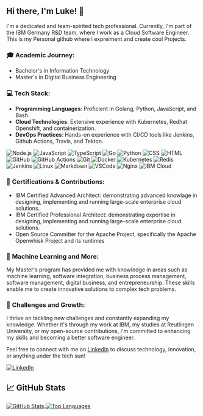 <!-- Your Name -->
## Hi there, I'm Luke! 👋
I'm a dedicated and team-spirited tech professional. Currently, I'm part of the IBM Germany R&D team, where I work as a Cloud Software Engineer. This is my Personal github where i expreiment and create cool Projects.

### 🎓 **Academic Journey**:
- Bachelor's in Information Technology
- Master's in Digital Business Engineering

### 💻 **Tech Stack**:
- **Programming Languages**: Proficient in Golang, Python, JavaScript, and Bash.
- **Cloud Technologies**: Extensive experience with Kubernetes, Redhat Openshift, and containerization.
- **DevOps Practices**: Hands-on experience with CI/CD tools like Jenkins, Github Actions, Travis, and Tekton.
  
![Node.js](https://img.shields.io/badge/Node.js-339933?style=for-the-badge&logo=node.js&logoColor=white)
![JavaScript](https://img.shields.io/badge/JavaScript-F7DF1E?style=for-the-badge&logo=javascript&logoColor=black)
![TypeScript](https://img.shields.io/badge/TypeScript-3178C6?style=for-the-badge&logo=typescript&logoColor=white)
![Go](https://img.shields.io/badge/Go-00ADD8?style=for-the-badge&logo=go&logoColor=white)
![Python](https://img.shields.io/badge/Python-3776AB?style=for-the-badge&logo=python&logoColor=white)
![CSS](https://img.shields.io/badge/CSS-1572B6?style=for-the-badge&logo=css3&logoColor=white)
![HTML](https://img.shields.io/badge/HTML-E34F26?style=for-the-badge&logo=html5&logoColor=white)
![GitHub](https://img.shields.io/badge/GitHub-181717?style=for-the-badge&logo=github&logoColor=white)
![GitHub Actions](https://img.shields.io/badge/GitHub%20Actions-2088FF?style=for-the-badge&logo=github-actions&logoColor=white)
![Git](https://img.shields.io/badge/Git-F05032?style=for-the-badge&logo=git&logoColor=white)
![Docker](https://img.shields.io/badge/Docker-2496ED?style=for-the-badge&logo=docker&logoColor=white)
![Kubernetes](https://img.shields.io/badge/Kubernetes-326CE5?style=for-the-badge&logo=kubernetes&logoColor=white)
![Redis](https://img.shields.io/badge/Redis-DC382D?style=for-the-badge&logo=redis&logoColor=white)
![Jenkins](https://img.shields.io/badge/Jenkins-D24939?style=for-the-badge&logo=jenkins&logoColor=white)
![Linux](https://img.shields.io/badge/Linux-FCC624?style=for-the-badge&logo=linux&logoColor=black)
![Markdown](https://img.shields.io/badge/Markdown-000000?style=for-the-badge&logo=markdown&logoColor=white)
![VSCode](https://img.shields.io/badge/VSCode-007ACC?style=for-the-badge&logo=visual-studio-code&logoColor=white)
![Nginx](https://img.shields.io/badge/Nginx-269539?style=for-the-badge&logo=nginx&logoColor=white)
![IBM Cloud](https://img.shields.io/badge/IBM%20Cloud-054ADA?style=for-the-badge&logo=ibm&logoColor=white)

### 🌟 **Certifications & Contributions**:
- IBM Certified Advanced Architect: demonstrating advanced knowlage in designing, implementing and running large-scale enterprise cloud solutions.
- IBM Certified Professional Architect: demonstrating expertise in designing, implementing and running large-scale enterprise cloud solutions.
- Open Source Committer for the Apache Project, specifically the Apache Openwhisk Project and its runtimes

### 🤖 **Machine Learning and More**:
My Master's program has provided me with knowledge in areas such as machine learning, software integration, business process management, software management, digital business, and entrepreneurship. These skills enable me to create innovative solutions to complex tech problems.

### 🚀 **Challenges and Growth**:
I thrive on tackling new challenges and constantly expanding my knowledge. Whether it's through my work at IBM, my studies at Reutlingen University, or my open-source contributions, I'm committed to enhancing my skills and becoming a better software engineer.

Feel free to connect with me on [LinkedIn](https://www.linkedin.com/in/luke-roy-758a29196/) to discuss technology, innovation, or anything under the tech sun!

[![LinkedIn](https://img.shields.io/badge/LinkedIn-%230077B5.svg?logo=linkedin&logoColor=white)](https://linkedin.com/in/luke-roy-758a29196/)


<!-- GitHub Stats -->
## 📈 GitHub Stats

<a href="https://github.com/skywalkeretw">
  <img align="center" src="https://github-readme-stats.vercel.app/api?username=skywalkeretw&show_icons=true&count_private=true&theme=radical" alt="GitHub Stats" />
</a>

<!-- GitHub Top Languages -->
<a href="https://github.com/skywalkeretw">
  <img align="center" src="https://github-readme-stats.vercel.app/api/top-langs/?username=skywalkeretw&layout=compact&theme=radical" alt="Top Languages" />
</a>
